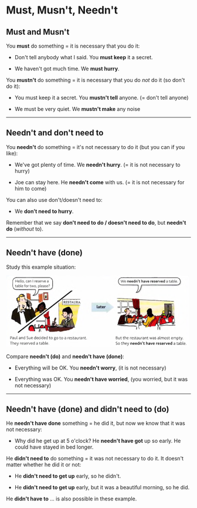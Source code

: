 # Must, Musn't, Needn't

## Must and Musn't

You **must** do something = it is necessary that you do it:

- Don't tell anybody what I said. You **must keep** it a secret.

- We haven't got much time. We **must hurry**.

You **mustn't** do something = it is necessary that you do *not* do it (so don't do it):

- You must keep it a secret. You **mustn't tell** anyone. (= don't tell anyone)

- We must be very quiet. We **mustn't make** any noise

---

## Needn't and don't need to

You **needn't** do something = it's not necessary to do it (but you can if you like):

- We've got plenty of time. We **needn't hurry**. (= it is not necessary to hurry)

- Joe can stay here. He **needn't come** with us. (= it is not necessary for him to come)

You can also use don't/doesn't need to:

- We **don’t need to hurry**.

Remember that we say **don't need to do / doesn't need to do**, but **needn't do** (*without* to).

---

## Needn't have (done)

Study this example situation:

![](./images/35.PNG)

Compare **needn't (do)** and **needn't have (done)**:

- Everything will be OK. You **needn't worry**, (it is not necessary)

- Everything was OK. You **needn't have worried**, (you worried, but it was not necessary)

---

## **Needn't have** (done) and **didn't need to** (do)

He **needn't have done** something = he did it, but now we know that it was not necessary:

- Why did he get up at 5 o'clock? He **needn't have got** up so early. He could have stayed in
bed longer.

He **didn't need to** do something = it was not necessary to do it. It doesn't matter whether he did it
or not:

- He **didn't need to get up** early, so he didn't.

- He **didn't need to get up** early, but it was a beautiful morning, so he did.

He **didn't have to** ... is also possible in these example.

